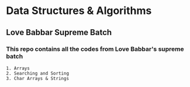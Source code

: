 # Data Structures & Algorithms

## Love Babbar Supreme Batch

### This repo contains all the codes from Love Babbar's supreme batch
```
1. Arrays
2. Searching and Sorting
3. Char Arrays & Strings
```
